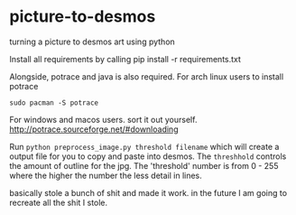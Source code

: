 # picture-to-desmos
turning a picture to desmos art using python

Install all requirements by calling pip install -r requirements.txt

Alongside, potrace and java is also required. For arch linux users to install potrace
```console
sudo pacman -S potrace
```
For windows and macos users. sort it out yourself. http://potrace.sourceforge.net/#downloading

Run `python preprocess_image.py threshold filename` which will create a output file for you to copy and paste into desmos.
The `threshhold` controls the amount of outline for the jpg. The 'threshold' number is from 0 - 255 where the higher the number the less detail in lines. 

basically stole a bunch of shit and made it work. 
in the future I am going to recreate all the shit I stole. 

